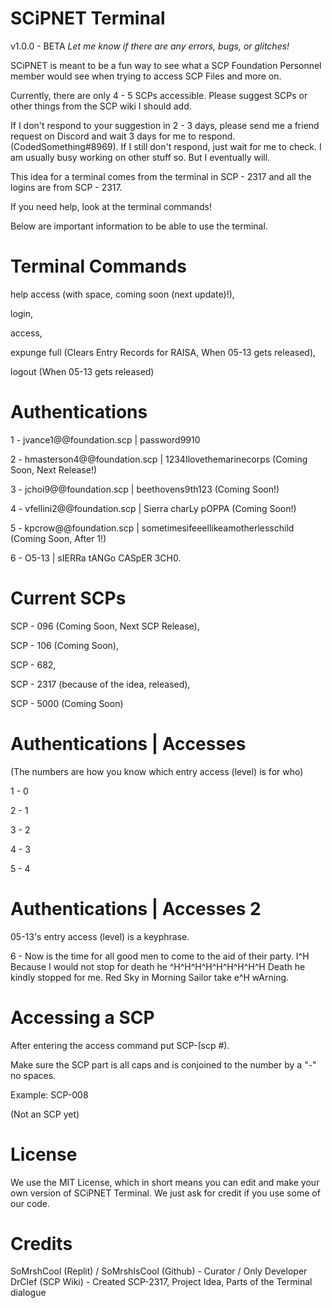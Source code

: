 # SCiPNET Terminal
v1.0.0 - BETA
*Let me know if there are any errors, bugs, or glitches!*

SCiPNET is meant to be a fun way to see what a SCP Foundation Personnel member would see when trying to access SCP Files and more on.

Currently, there are only 4 - 5 SCPs accessible. Please suggest SCPs or other things from the SCP wiki I should add.

If I don't respond to your suggestion in 2  - 3 days, please send me a friend request on Discord and wait 3 days for me to respond. (CodedSomething#8969). If I still don't respond, just wait for me to check. I am usually busy working on other stuff so. But I eventually will.

This idea for a terminal comes from the terminal in SCP - 2317 and all the logins are from SCP - 2317.

If you need help, look at the terminal commands!

Below are important information to be able to use the terminal.

# Terminal Commands
help access (with space, coming soon (next update)!),

login,

access,

expunge full (Clears Entry Records for RAISA, When 05-13 gets released),

logout (When 05-13 gets released)

# Authentications
1 - jvance1@@foundation.scp | password9910

2 - hmasterson4@@foundation.scp | 1234Ilovethemarinecorps (Coming Soon, Next Release!)

3 - jchoi9@@foundation.scp | beethovens9th123 (Coming Soon!)

4 - vfellini2@@foundation.scp | Sierra charLy pOPPA (Coming Soon!)

5 - kpcrow@@foundation.scp | sometimesifeeellikeamotherlesschild (Coming Soon, After 1!)

6 - O5-13 | sIERRa tANGo CASpER 3CH0.

# Current SCPs

SCP - 096 (Coming Soon, Next SCP Release),

SCP - 106 (Coming Soon),

SCP - 682,

SCP - 2317 (because of the idea, released),

SCP - 5000 (Coming Soon)

# Authentications | Accesses
(The numbers are how you know which entry access (level) is for who)

1 - 0

2 - 1

3 - 2

4 - 3

5 - 4

# Authentications | Accesses 2
05-13's entry access (level) is a keyphrase.

6 - Now is the time for all good men to come to the aid of their party. I^H Because I would not stop for death he ^H^H^H^H^H^H^H^H^H Death he kindly stopped for me. Red Sky in Morning Sailor take e^H wArning.

# Accessing a SCP
After entering the access command put SCP-(scp #).

Make sure the SCP part is all caps and is conjoined to the number by a "-" no spaces.

Example: SCP-008 

(Not an SCP yet)

# License
We use the MIT License, which in short means you can edit and make your own version of SCiPNET Terminal. We just ask for credit if you use some of our code.

# Credits
SoMrshCool (Replit) / SoMrshIsCool (Github) - Curator / Only Developer
DrClef (SCP Wiki) - Created SCP-2317, Project Idea, Parts of the Terminal dialogue
